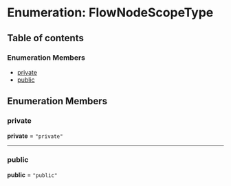 # Enumeration: FlowNodeScopeType

## Table of contents

### Enumeration Members

* [private](/auto-docs/variable-layout/enums/FlowNodeScopeType.md#private)
* [public](/auto-docs/variable-layout/enums/FlowNodeScopeType.md#public)

## Enumeration Members

### private

**private** = `"private"`

***

### public

**public** = `"public"`
